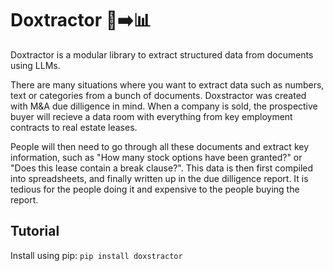# Doxtractor 📄➡️📊 

Doxtractor is a modular library to extract structured data from documents using LLMs.

There are many situations where you want to extract data such as numbers, text or categories from a bunch of documents. Doxstractor was created with M&A due dilligence in mind. When a company is sold, the prospective buyer will recieve a data room with everything from key employment contracts to real estate leases. 

People will then need to go through all these documents and extract key information, such as "How many stock options have been granted?" or "Does this lease contain a break clause?". This data is then first compiled into spreadsheets, and finally written up in the due dilligence report. It is tedious for the people doing it and expensive to the people buying the report.

## Tutorial

Install using pip:
`pip install doxstractor`

